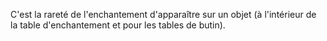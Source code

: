 C'est la rareté de l'enchantement d'apparaître sur un objet (à l'intérieur de la table d'enchantement et pour les tables de butin).